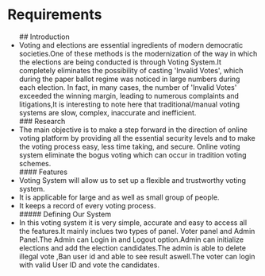 # Requirements
<ul>
    ## Introduction
    <li>Voting and elections are essential ingredients of modern democratic societies.One of these methods is the modernization of the way in which the elections are being conducted is through Voting System.It completely eliminates the possibility of casting 'Invalid Votes', which during the paper ballot regime was noticed in large numbers during each election. In fact, in many cases, the number of 'Invalid Votes' exceeded the winning margin, leading to numerous complaints and litigations,It is interesting to note here that traditional/manual voting systems are slow, complex, inaccurate and inefficient.</li>
    ### Research
    <li>The main objective  is to make a step forward in the direction of online voting platform by providing all the essential security levels and to make the voting process easy, less time taking, and secure. Online voting system eliminate the bogus voting which can occur in tradition voting schemes.</li>
    #### Features
    <li>Voting System will allow us to set up a flexible and trustworthy voting system.</li>
    <li>It is applicable for large and as well as small group of people.</li>
    <li>It keeps a record of every voting process.</li>
    ##### Defining Our System
    <li> In this voting system it is very simple, accurate and easy to access all the features.It mainly inclues two types of panel. Voter panel and Admin Panel.The Admin can Login in and Logout option.Admin can initialize elections and add the election candidates.The admin is able to delete illegal vote ,Ban user id and able to see result aswell.The voter can login with valid User ID and vote the candidates.
</ul>